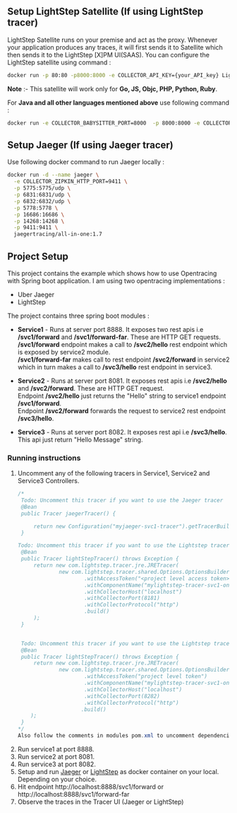 ## Setup LightStep Satellite (If using LightStep tracer)
LightStep Satellite runs on your premise and act as the proxy. Whenever your application produces any traces, it will 
first sends it to Satellite which then sends it to the LightStep [X]PM UI(SAAS).
You can configure the LightStep satellite using command : 

```bash
docker run -p 80:80 -p8000:8000 -e COLLECTOR_API_KEY={your_API_key} LightStep/collector:latest
```
**Note** :- This satellite will work only for **Go, JS, Objc, PHP, Python, Ruby**.

For **Java and all other languages mentioned above** use following command :
 
```bash
docker run -e COLLECTOR_BABYSITTER_PORT=8000  -p 8000:8000 -e COLLECTOR_PLAIN_PORT=8383 -p 8383:8383 -e COLLECTOR_ADMIN_PLAIN_PORT=8080 -p 8080:8080 -e COLLECTOR_API_KEY=<Account_Level_API_KEY> -e COLLECTOR_HTTP_PLAIN_PORT=8181 -p 8181:8181 -e COLLECTOR_GRPC_PLAIN_PORT=8282 -p 8282:8282 LightStep/collector:latest
``` 

## Setup Jaeger (If using Jaeger tracer)
Use following docker command to run Jaeger locally : 
```bash
docker run -d --name jaeger \
  -e COLLECTOR_ZIPKIN_HTTP_PORT=9411 \
  -p 5775:5775/udp \
  -p 6831:6831/udp \
  -p 6832:6832/udp \
  -p 5778:5778 \
  -p 16686:16686 \
  -p 14268:14268 \
  -p 9411:9411 \
  jaegertracing/all-in-one:1.7
```

## Project Setup
This project contains the example which shows how to use Opentracing with Spring boot application.
I am using two opentracing implementations : 
* Uber Jaeger
* LightStep

The project contains three spring boot modules :
* **Service1** - Runs at server port 8888. It exposes two rest apis i.e **/svc1/forward** and **/svc1/forward-far**. These are HTTP GET requests.<br/>
**/svc1/forward** endpoint makes a call to **/svc2/hello** rest endpoint which is exposed by service2 module.<br/>
**/svc1/forward-far** makes call to rest endpoint **/svc2/forward** in service2 which in turn makes a call to **/svc3/hello** rest endpoint in service3.<br/>

* **Service2** - Runs at server port 8081. It exposes rest apis i.e **/svc2/hello** and **/svc2/forward**. These are HTTP GET request.<br/>
Endpoint **/svc2/hello** just returns the "Hello" string to service1 endpoint **/svc1/forward**.<br/>
Endpoint **/svc2/forward** forwards the request to service2 rest endpoint **/svc3/hello**.<br/>

* **Service3** - Runs at server port 8082. It exposes rest api i.e **/svc3/hello**. This api just return "Hello Message" string.

### Running instructions
1. Uncomment any of the following tracers in Service1, Service2 and Service3 Controllers.
    ```java
    /*
     Todo: Uncomment this tracer if you want to use the Jaeger tracer
     @Bean
     public Tracer jaegerTracer() {
 
         return new Configuration("myjaeger-svc1-tracer").getTracerBuilder().build();
     }
 
    Todo: Uncomment this tracer if you want to use the Lightstep tracer to send traces over HTTP
     @Bean
     public Tracer lightStepTracer() throws Exception {
         return new com.lightstep.tracer.jre.JRETracer(
                 new com.lightstep.tracer.shared.Options.OptionsBuilder()
                         .withAccessToken("<project level access token>")
                         .withComponentName("mylightstep-tracer-svc1-on-http")
                         .withCollectorHost("localhost")
                         .withCollectorPort(8181)
                         .withCollectorProtocol("http")
                         .build()
         );
     }
 
 
     Todo: Uncomment this tracer if you want to use the Lightstep tracer to send traces over GRPC
     @Bean
     public Tracer lightStepTracer() throws Exception {
         return new com.lightstep.tracer.jre.JRETracer(
                 new com.lightstep.tracer.shared.Options.OptionsBuilder()
                         .withAccessToken("project level token")
                         .withComponentName("mylightstep-tracer-svc1-on-grpc")
                         .withCollectorHost("localhost")
                         .withCollectorPort(8282)
                         .withCollectorProtocol("http")
                        .build()
        );
     }
    */
    Also follow the comments in modules pom.xml to uncomment dependencies based on the type of transport you want to use for LightStep.
    ```
2. Run service1 at port 8888.
3. Run service2 at port 8081.
4. Run service3 at port 8082.
4. Setup and run [Jaeger](https://www.jaegertracing.io/docs/1.7/getting-started/#AllinOne) or [LightStep](https://docs.LightStep.com/docs/satellite-setup) as docker container on your local. Depending on your choice.
5. Hit endpoint http://localhost:8888/svc1/forward or http://localhost:8888/svc1/forward-far
6. Observe the traces in the Tracer UI (Jaeger or LightStep)